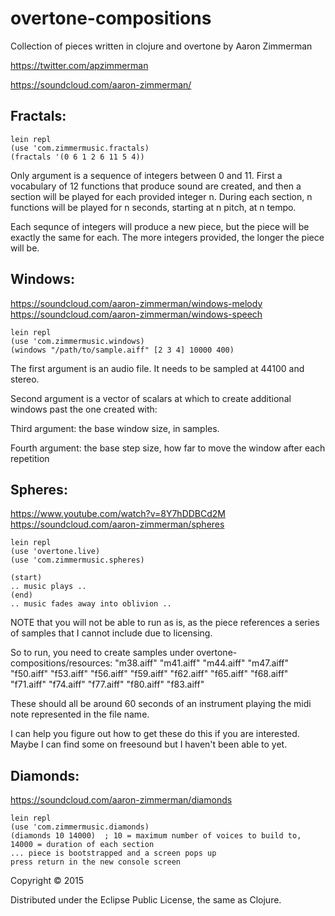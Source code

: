 # overtone-compositions

Collection of pieces written in clojure and overtone by Aaron Zimmerman 

https://twitter.com/apzimmerman

https://soundcloud.com/aaron-zimmerman/

## Fractals:

	lein repl
	(use 'com.zimmermusic.fractals)
	(fractals '(0 6 1 2 6 11 5 4))
	
Only argument is a sequence of integers between 0 and 11.  First a vocabulary of 12 functions that produce sound are created, and then a section will be played for each provided integer n.  During each section, n functions will be played for n seconds, starting at n pitch, at n tempo.

Each sequnce of integers will produce a new piece, but the piece will be exactly the same for each.  The more integers provided, the longer the piece will be. 


## Windows:

https://soundcloud.com/aaron-zimmerman/windows-melody
https://soundcloud.com/aaron-zimmerman/windows-speech


 	lein repl
 	(use 'com.zimmermusic.windows)
 	(windows "/path/to/sample.aiff" [2 3 4] 10000 400)

The first argument is an audio file.  It needs to be sampled at 44100 and stereo.
 
Second argument is a vector of scalars at which to create additional windows past the one created with:

Third argument:  the base window size, in samples.

Fourth argument:  the base step size, how far to move the window after each repetition



## Spheres:


https://www.youtube.com/watch?v=8Y7hDDBCd2M
https://soundcloud.com/aaron-zimmerman/spheres

    lein repl
    (use 'overtone.live)
    (use 'com.zimmermusic.spheres)

    (start)
    .. music plays ..
    (end)
    .. music fades away into oblivion ..

NOTE that you will not be able to run as is, as the piece references a series of samples that I cannot include due to licensing.

So to run, you need to create samples under overtone-compositions/resources:
   "m38.aiff"
   "m41.aiff"
   "m44.aiff"
   "m47.aiff"
   "f50.aiff"
   "f53.aiff"
   "f56.aiff"
   "f59.aiff"
   "f62.aiff"
   "f65.aiff"
   "f68.aiff"
   "f71.aiff"
   "f74.aiff"
   "f77.aiff"
   "f80.aiff"
   "f83.aiff"

 These should all be around 60 seconds of an instrument playing the midi note represented in the file name.
 
 I can help you figure out how to get these do this if you are interested. Maybe I can find some on freesound but I haven't been able to yet.



## Diamonds:

https://soundcloud.com/aaron-zimmerman/diamonds

    lein repl
    (use 'com.zimmermusic.diamonds)
    (diamonds 10 14000)  ; 10 = maximum number of voices to build to, 14000 = duration of each section
    ... piece is bootstrapped and a screen pops up
    press return in the new console screen




Copyright © 2015

Distributed under the Eclipse Public License, the same as Clojure.
